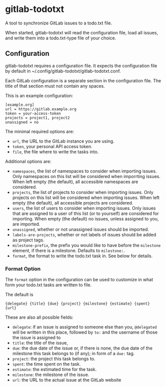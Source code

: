 # gitlab-todotxt

A tool to synchronize GitLab issues to a todo.txt file.

When started, gitlab-todotxt will read the configuration file, load all
issues, and write them into a todo.txt-type file of your choice.


## Configuration

gitlab-todotxt requires a configuration file. It expects the configuration
file by default in ~/.config/gitlab-todotxt/gitlab-todotxt.conf.

Each GitLab configuration is a separate section in the configuration file. The
title of that section must not contain any spaces.

This is an example configuration:

    [example.org]
    url = https://gitlab.example.org
    token = your-access-token
    projects = project1, project2
    unassigned = no


The minimal required options are:

 - `url`, the URL to the GitLab instance you are using.
 - `token`, your personal API access token.
 - `file`, the file where to write the tasks into.

Additional options are:

 - `namespaces`, the list of namespaces to consider when importing issues.
   Only namespaces on this list will be considered when imporrting issues.
   When left empty (the default), all accessible namespaces are considered.
 - `projects`, the list of projects to consider when importing issues. Only
   projects on this list will be considered when importing issues. When left
   empty (the default), all accessible projects are considered.
 - `users`, the list of users to consider when importing issues. Only issues
   that are assigned to a user of this list (or to yourself) are considered
   for importing. When empty (the default) no issues, unless assigned to you,
   are imported.
 - `unassigned`, whether or not unassigned issues should be imported.
 - `labels-are-projects`, whether or not labels of issues should be added as
   project tags.
 - `milestone-prefix`, the prefix you would like to have before the
   `milestone` element, if there is a milestone. Defaults to `milestone:`.
 - `format`, the format to write the todo.txt task in. See below for details.


### Format Option

The `format` option in the configuration can be used to customize in what
form your todo.txt tasks are written to file.

The default is

    {delegate} {title} {due} {project} {milestone} {estimate} {spent} {url}

These are also all possible fields:

 - `delegate`: if an issue is assigned to someone else than you, `@delegated`
   will be written in this place, followed by `to:` and the username of those
   the issue is assigned to
 - `title`: the title of the issue,
 - `due`: the due date of the issue or, if there is none, the due date of the
   milestone this task belongs to (if any); in form of a `due:` tag.
 - `project`: the project this task belongs to.
 - `spent`: the time spent on the task.
 - `estimate`: the estimated time for the task.
 - `milestone`: the milestone of the issue.
 - `url`: the URL to the actual issue at the GitLab website

